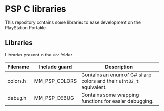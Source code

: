 # PSP C libraries
This repository contains some libraries to ease development on the PlayStation Portable.

## Libraries

Libraries present in the `src` folder.

|Filename|Include guard|Description|
|---|---|---|
|colors.h |MM_PSP_COLORS |Contains an enum of C# sharp colors and their `uint32_t` equivalent. |
|debug.h |MM_PSP_DEBUG |Contains some wrapping functions for easier debugging. |
